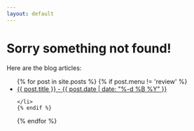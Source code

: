 ```yaml
---
layout: default
---
```



<div class="home">

  <h1 class="page-heading">Sorry something not found!</h1>

<p>Here are the blog articles:</p>

<ul>
  {% for post in site.posts %}
    {% if post.menu != 'review' %}
    <li>
      <a href="{{ post.url }}">{{ post.title }} - {{ post.date | date: "%-d %B %Y" }} </a>

    </li>
    {% endif %}
  {% endfor %}
</ul>
</div>
